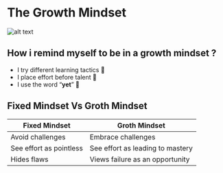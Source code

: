 # The Growth Mindset


![alt text](https://i.ibb.co/9WKv8JZ/9f524-brain-2062057-960-720.jpg)

## How i remind myself to be in a growth mindset ?

- I try different learning tactics :book:
- I place effort before talent 	:muscle:
- I use the word “**yet**” :checkered_flag:

## Fixed Mindset Vs Groth Mindset 

| Fixed Mindset | Groth Mindset |
| ----------- | ----------- |
| Avoid challenges  | Embrace challenges |
| See effort as pointless | See effort as leading to mastery |
| Hides flaws | Views failure as an opportunity |

